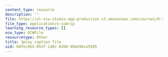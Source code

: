 ```yaml
---
content_type: resource
description: ''
file: https://ol-ocw-studio-app-production.s3.amazonaws.com/courses/8-286-the-early-universe-fall-2013/b8fec9b505371d0c02b09bbe96ce5585_m00PjHTq6jU.srt
file_type: application/x-subrip
learning_resource_types: []
ocw_type: OCWFile
resourcetype: Other
title: 3play caption file
uid: b8fec9b5-0537-1d0c-02b0-9bbe96ce5585
---
```

